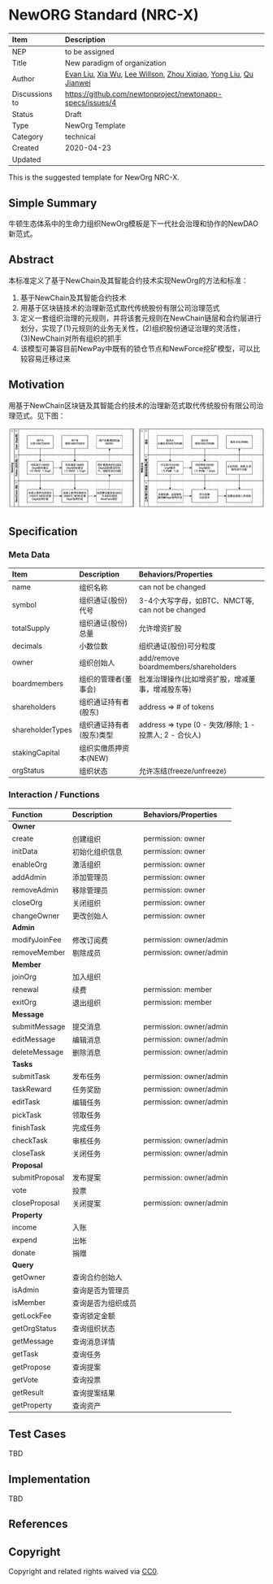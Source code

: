 # NewORG  Standard (NRC-X)

| Item | Description |
|:-|:-|
| NEP | to be assigned |
| Title | New paradigm of organization |
| Author |  [Evan Liu](mailto:evanliuchina@gmail.com), [Xia Wu](https://github.com/xiawu), [Lee Willson](https://github.com/leewillson), [Zhou Xiqiao](https://github.com/zhouxiqiao), [Yong Liu](mailto:liuyong5653@163.com), [Qu Jianwei](https://github.com/i29) |
| Discussions to | https://github.com/newtonproject/newtonapp-specs/issues/4 |
| Status | Draft |
| Type | NewOrg Template |
| Category | technical |
| Created | 2020-04-23 |
| Updated | |

This is the suggested template for NewOrg NRC-X.

## Simple Summary

牛顿生态体系中的生命力组织NewOrg模板是下一代社会治理和协作的NewDAO新范式。

## Abstract

本标准定义了基于NewChain及其智能合约技术实现NewOrg的方法和标准：
1. 基于NewChain及其智能合约技术
2. 用基于区块链技术的治理新范式取代传统股份有限公司治理范式
3. 定义一套组织治理的元规则，并将该套元规则在NewChain链层和合约层进行划分，实现了(1)元规则的业务无关性，(2)组织股份通证治理的灵活性，(3)NewChain对所有组织的抓手
4. 该模型可兼容目前NewPay中既有的锁仓节点和NewForce挖矿模型，可以比较容易迁移过来

## Motivation

用基于NewChain区块链及其智能合约技术的治理新范式取代传统股份有限公司治理范式。见下图：

![neworg_layers](neworg_layers.png)

## Specification

### Meta Data

| Item | Description | Behaviors/Properties |
|:-|:-|:-|
| name | 组织名称 | can not be changed |
| symbol | 组织通证(股份)代号 | 3-4个大写字母，如BTC、NMCT等, can not be changed |
| totalSupply | 组织通证(股份)总量 | 允许增资扩股 |
| decimals | 小数位数 | 组织通证(股份)可分粒度 |
| owner | 组织创始人 | add/remove boardmembers/shareholders |
| boardmembers | 组织的管理者(董事会) | 批准治理操作(比如增资扩股，增减董事，增减股东等) |
| shareholders | 组织通证持有者(股东) | address => # of tokens |
| shareholderTypes | 组织通证持有者(股东)类型 | address => type (0 - 失效/移除; 1 - 投票人; 2 - 合伙人) |
| stakingCapital | 组织实缴质押资本(NEW) | |
| orgStatus | 组织状态 | 允许冻结(freeze/unfreeze) |

### Interaction / Functions

| Function | Description | Behaviors/Properties |
|:-|:-|:-|
|**Owner**|
| create | 创建组织 | permission: owner |
| initData | 初始化组织信息 | permission: owner |
| enableOrg | 激活组织 | permission: owner |
| addAdmin | 添加管理员 | permission: owner |
| removeAdmin | 移除管理员 | permission: owner |
| closeOrg | 关闭组织 | permission: owner |
| changeOwner | 更改创始人 | permission: owner |
|**Admin**|
| modifyJoinFee | 修改订阅费 | permission: owner/admin |
| removeMember | 剔除成员 | permission: owner/admin |
|**Member**|
| joinOrg | 加入组织 |  |
| renewal | 续费 | permission: member |
| exitOrg | 退出组织 | permission: member |
|**Message**|
| submitMessage | 提交消息 | permission: owner/admin |
| editMessage | 编辑消息 | permission: owner/admin |
| deleteMessage | 删除消息 | permission: owner/admin |
|**Tasks**|
| submitTask | 发布任务 | permission: owner/admin |
| taskReward | 任务奖励 | permission: owner/admin |
| editTask | 编辑任务 | permission: owner/admin |
| pickTask | 领取任务 |  |
| finishTask | 完成任务 |  |
| checkTask | 审核任务 | permission: owner/admin |
| closeTask | 关闭任务 | permission: owner/admin |
|**Proposal**|
| submitProposal | 发布提案 | permission: owner/admin |
| vote | 投票 |  |
| closeProposal | 关闭提案 | permission: owner/admin |
|**Property**|
| income | 入账 |  |
| expend | 出帐 |  |
| donate | 捐赠 |  |
|**Query**|
| getOwner | 查询合约创始人 |  |
| isAdmin | 查询是否为管理员 |  |
| isMember | 查询是否为组织成员 | |
| getLockFee | 查询锁定金额 | |
| getOrgStatus | 查询组织状态 | |
| getMessage | 查询消息详情 | |
| getTask | 查询任务 | |
| getPropose | 查询提案 | |
| getVote | 查询投票 | |
| getResult | 查询提案结果 | |
| getProperty | 查询资产 | |


## Test Cases
TBD

## Implementation
TBD

## References

## Copyright
Copyright and related rights waived via [CC0](https://creativecommons.org/publicdomain/zero/1.0/).
